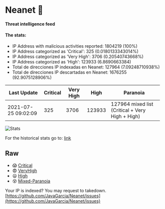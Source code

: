 # Neanet :hocho:
#### Threat intelligence feed
#### The stats:

- IP Address with malicious activities reported: 1804219 (100%)
- IP Address categorized as 'Critical':  325 (0.0180133343014%)
- IP Address categorized as 'Very High':  3706 (0.20540743668%)
- IP Address categorized as 'High':  123933 (6.8690663384)
- Total de direcciones IP indexadas en Neanet:  127964 (7.09248710938%)
- Total de direcciones IP descartadas en Neanet:  1676255 (92.9075128906%)

| Last Update | Critical | Very High | High | Paranoia |
| --- | --- | --- | --- | --- |
| 2021-07-25 09:02:09 | 325 | 3706 | 123933 | 127964 mixed list (Critical + Very High + High)|

![Stats](https://docs.google.com/spreadsheets/d/e/2PACX-1vSnaNMIXVabIpDJjufMlzH7poXnshF3mgd8Is1g9ytUEzVsP5my4Trn8f-xkoLLQ38xpL3HtmUexLo6/pubchart?oid=501124687&format=image)

For the historical stats go to: [link](/stats.csv)
## Raw
- :scream: [Critical](https://raw.githubusercontent.com/JavaGarcia/Neanet/master/blacklists/neanet_critical.txt)
- :fearful: [VeryHigh](https://raw.githubusercontent.com/JavaGarcia/Neanet/master/blacklists/neanet_veryHigh.txtt)
- :frowning: [High](https://raw.githubusercontent.com/JavaGarcia/Neanet/master/blacklists/neanet_high.txt)
- :dizzy_face: [Mixed-Paranoia](https://raw.githubusercontent.com/JavaGarcia/Neanet/master/blacklists/neanet_all.txt)


Your IP is indexed? You may request to takedown. [https://github.com/JavaGarcia/Neanet/issues](https://github.com/JavaGarcia/Neanet/issues)






























































































































































































































































































































































































































































































































































































































































































































































































































































































































































































































































































































































































































































































































































































































































































































































































































































































































































































































































































































































































































































































































































































































































































































































































































































































































































































































































































































































































































































































































































































































































































































































































































































































































































































































































































































































































































































































































































































































































































































































































































































































































































































































































































































































































































































































































































































































































































































































































































































































































































































































































































































































































































































































































































































































































































































































































































































































































































































































































































































































































































































































































































































































































































































































































































































































































































































































































































































































































































































































































































































































































































































































































































































































































































































































































































































































































































































































































































































































































































































































































